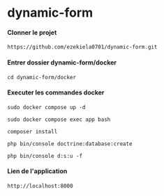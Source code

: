 # dynamic-form

#### Clonner le projet ####

    https://github.com/ezekiela0701/dynamic-form.git

#### Entrer dossier dynamic-form/docker ####

    cd dynamic-form/docker

#### Executer les commandes docker ####

    sudo docker compose up -d

    sudo docker compose exec app bash

    composer install

    php bin/console doctrine:database:create

    php bin/console d:s:u -f
    

#### Lien de l'application ####
    http://localhost:8000



